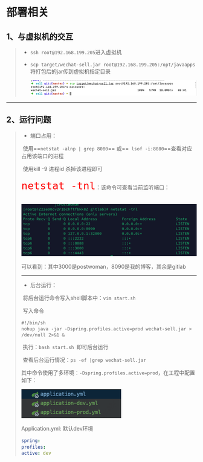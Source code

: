 # 部署相关

## 1、与虚拟机的交互

> - `ssh root@192.168.199.205`进入虚拟机
>
> - `scp target/wechat-sell.jar root@192.168.199.205:/opt/javaapps`将打包后的jar传到虚拟机指定目录
>
>   ![image-20190828154209299](../PicSource/image-20190828154209299.png)



------



## 2、运行问题



> - 端口占用：
>
> ​				使用==`netstat -alnp | grep 8080`== 或==` lsof -i:8080`==查看对应占用该端口的进程
>
> ​				使用kill -9 进程id  杀掉该进程即可
>
> ​				<font color='red' size=6>`netstat -tnl`</font>：该命令可查看当前监听端口：
>
> ​				![image-20200227092009640](../PicSource/image-20200227092009640.png)
>
> 可以看到：其中3000是postwoman，8090是我的博客，其余是gitlab
>
> ------
>
> 
>
> - 后台运行：
>
> ​				将后台运行命令写入shell脚本中：`vim start.sh`
>
> ​				写入命令
>
> ```shell
> #!/bin/sh
> nohup java -jar -Dspring.profiles.active=prod wechat-sell.jar > /dev/null 2>&1 &
> ```
>
> ​				执行：`bash start.sh `即可后台运行
>
> ​				查看后台运行情况：`ps -ef |grep wechat-sell.jar `
>
> ​				其中命令使用了多环境：`-Dspring.profiles.active=prod`，在工程中配置如下：
>
> ![image-20190828154910615](../PicSource/image-20190828154910615.png)
>
> Application.yml: 默认dev环境
>
> ```yml
> spring:
> profiles:
> active: dev
> ```





